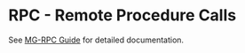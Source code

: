 # RPC - Remote Procedure Calls

See [MG-RPC Guide](https://mongoose-os.com/docs/userguide/rpc.md)
for detailed documentation.
